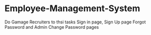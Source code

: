 # Employee-Management-System
Do Gamage Recruiters to thsi tasks Sign in page, Sign Up page Forgot Password and Admin Change Password pages

